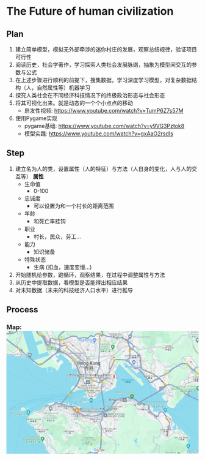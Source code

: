 # The Future of human civilization
## Plan
1. 建立简单模型，模拟无外部牵涉的迷你村庄的发展，观察总结规律，验证项目可行性 
2. 阅读历史，社会学著作，学习探索人类社会发展脉络，抽象为模型间交互的参数与公式 
3. 在上述步骤进行顺利的前提下，搜集数据，学习深度学习模型，对复杂数据结构（人，自然属性等）机器学习 
4. 探究人类社会在不同经济科技情况下的终极政治形态与社会形态 
5. 将其可视化出来。就是动态的一个个小点点的移动
   * 启发性视频: https://www.youtube.com/watch?v=TumP6Z7s57M 
6. 使用Pygame实现
   * pygame基础: https://www.youtube.com/watch?v=y9VG3Pztok8
   * 模型实践: https://www.youtube.com/watch?v=gxAaO2rsdIs
     
## Step
1. 建立名为人的类，设置属性（人的特征）与方法（人自身的变化，人与人的交互等）
   **属性**
   * 生命值
       * 0-100
   * 忠诚度
       * 可以设置为和一个村长的距离范围
   * 年龄
       * 和死亡率挂钩
   * 职业
       * 村长，民众，劳工...
   * 能力
       * 知识储备
    * 特殊状态
        * 生病 (扣血，速度变慢...)
3. 开始随机给参数，跑循环，观察结果，在过程中调整属性与方法
4. 从历史中提取数据，看模型是否能得出相应结果
5. 对未知数据（未来的科技经济人口水平）进行推导


## Process
### Map: <img alt="Map_HongKong.png" src="https://github.com/Zhonglin1231/Little_Village/blob/main/resource/Map_HongKong.png?raw=true" data-hpc="true" class="Box-sc-g0xbh4-0 kzRgrI">
